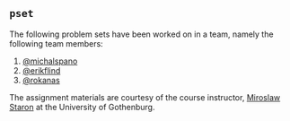 ## `pset`

The following problem sets have been worked on in a team, namely the following
team members:
1. [@michalspano](https://github.com/michalspano)
2. [@erikflind](https://github.com/erikflind)
3. [@rokanas](https://github.com/rokanas)

The assignment materials are courtesy of the course instructor, [Miroslaw
Staron](https://github.com/miroslawstaron) at the University of Gothenburg.
